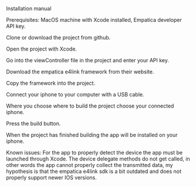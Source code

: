 Installation manual

Prerequisites: MacOS machine with Xcode installed, Empatica developer API key.

Clone or download the project from github.

Open the project with Xcode.

Go into the viewController file in the project and enter your API key.

Download the empatica e4link framework from their website.

Copy the framework into the project.

Connect your iphone to your computer with a USB cable.

Where you choose where to build the project choose your connected iphone.

Press the build button.

When the project has finished building the app will be installed on your iphone.

Known issues: For the app to properly detect the device the app must be launched through Xcode.
The device delegate methods do not get called, in other words the app cannot properly collect the
transmitted data, my hypothesis is that the empatica e4link sdk is a bit outdated and does not
properly support newer IOS versions.